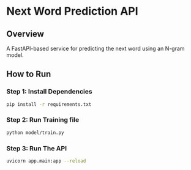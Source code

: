 # Next Word Prediction API

## Overview
A FastAPI-based service for predicting the next word using an N-gram model.

## How to Run

### Step 1: Install Dependencies
```bash
pip install -r requirements.txt
```
### Step 2: Run Training file
```bash
python model/train.py
```
### Step 3: Run The API
```bash
uvicorn app.main:app --reload
```
